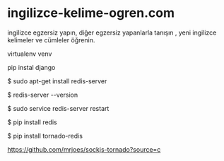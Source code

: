 ingilizce-kelime-ogren.com
==========================

ingilizce egzersiz yapın, diğer egzersiz yapanlarla tanışın , yeni  ingilizce kelimeler ve cümleler öğrenin.


virtualenv venv

pip instal django

$ sudo apt-get install redis-server

$ redis-server --version

$ sudo service redis-server restart

$ pip install redis

$ pip install tornado-redis

https://github.com/mrjoes/sockjs-tornado?source=c
